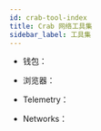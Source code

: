 ```yaml
---
id: crab-tool-index
title: Crab 网络工具集
sidebar_label: 工具集
---
```


- 钱包：

- 浏览器：
- Telemetry：
- Networks：

